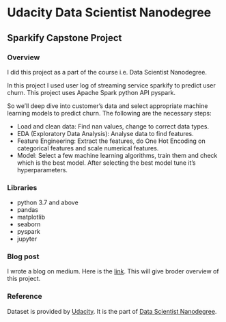 # Udacity Data Scientist Nanodegree
## Sparkify Capstone Project

### Overview
<p>I did this project as a part of the course i.e. Data Scientist Nanodegree.</p>
<p>In this project I used user log of streaming service sparkify to predict user churn. This project uses Apache Spark python API pyspark.
</p>

<p>So we’ll deep dive into customer’s data and select appropriate machine learning models to predict churn. 
The following are the necessary steps:</p>
<ul>
  <li>Load and clean data: Find nan values, change to correct data types.</li>
  <li>EDA (Exploratory Data Analysis): Analyse data to find features.</li>
  <li>Feature Engineering: Extract the features, do One Hot Encoding on categorical features and scale numerical features.</li>
  <li>Model: Select a few machine learning algorithms, train them and check which is the best model. After selecting the 
      best model tune it’s hyperparameters.</li>
</ul>

### Libraries
<ul>
  <li>python 3.7 and above</li>
  <li>pandas</li>
  <li>matplotlib</li>
  <li>seaborn</li>
  <li>pyspark</li>
  <li>jupyter</li>
</ul>

### Blog post
<p>I wrote a blog on medium. Here is the <a href="https://medium.com/@z.rohitraj1997/predicting-churn-or-not-1df536d0bb86">link</a>.
This will give broder overview of this project.</p>

### Reference
Dataset is provided by <a href="https://www.udacity.com/">Udacity</a>. It is the part of 
<a href="https://www.udacity.com/course/data-scientist-nanodegree--nd025">Data Scientist Nanodegree</a>.
